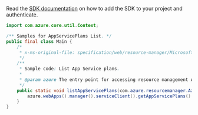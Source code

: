Read the [SDK documentation](https://github.com/Azure/azure-sdk-for-java/blob/azure-resourcemanager_2.11.0/sdk/resourcemanager/azure-resourcemanager/README.md) on how to add the SDK to your project and authenticate.

```java
import com.azure.core.util.Context;

/** Samples for AppServicePlans List. */
public final class Main {
    /*
     * x-ms-original-file: specification/web/resource-manager/Microsoft.Web/stable/2021-03-01/examples/ListAppServicePlans.json
     */
    /**
     * Sample code: List App Service plans.
     *
     * @param azure The entry point for accessing resource management APIs in Azure.
     */
    public static void listAppServicePlans(com.azure.resourcemanager.AzureResourceManager azure) {
        azure.webApps().manager().serviceClient().getAppServicePlans().list(null, Context.NONE);
    }
}
```
